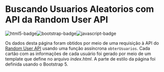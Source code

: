 # Buscando Usuarios Aleatorios com API da Random User API

<div style="display: flex; flex-direction: row">
  <img src="https://img.shields.io/badge/HTML-239120?style=for-the-badge&logo=html5&logoColor=white" alt="html5-badge">
  <img src="https://img.shields.io/badge/Bootstrap-563D7C?style=for-the-badge&logo=bootstrap&logoColor=white" alt="bootstrap-badge">
  <img src="https://img.shields.io/badge/JavaScript-F7DF1E?style=for-the-badge&logo=javascript&logoColor=black" alt="javascript-badge">
</div>

Os dados desta página foram obtidos por meio de uma requisição à API do [Random User API](https://randomuser.me/) usando uma função assíncrona `obterUsuarios`. Cada cartão com as informações de cada usuário foi gerado por meio de um template que define no arquivo <em>index.html</em>. A parte de estilo da página foi definida usando o Bootstrap 5.

